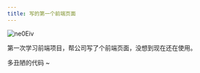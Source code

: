 ```yaml
---
title: 写的第一个前端页面
---
```


![ne0Eiv](https://img.samzong.me/202307191528677.png?imageView2/3/w/400/interlace/1/q/50)

第一次学习前端项目，帮公司写了个前端页面，没想到现在还在使用。

多丑陋的代码 ~
